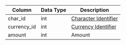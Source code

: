 | Column      | Data Type | Description                                  |
| ----------- | --------- | -------------------------------------------- |
| char_id     | int       | [Character Identifier](character_data.md)    |
| currency_id | int       | [Currency Identifier](alternate_currency.md) |
| amount      | int       | Amount                                       |